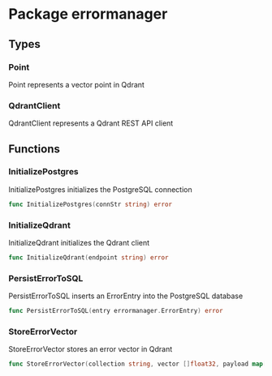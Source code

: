 # Package errormanager

## Types

### Point

Point represents a vector point in Qdrant


### QdrantClient

QdrantClient represents a Qdrant REST API client


## Functions

### InitializePostgres

InitializePostgres initializes the PostgreSQL connection


```go
func InitializePostgres(connStr string) error
```

### InitializeQdrant

InitializeQdrant initializes the Qdrant client


```go
func InitializeQdrant(endpoint string) error
```

### PersistErrorToSQL

PersistErrorToSQL inserts an ErrorEntry into the PostgreSQL database


```go
func PersistErrorToSQL(entry errormanager.ErrorEntry) error
```

### StoreErrorVector

StoreErrorVector stores an error vector in Qdrant


```go
func StoreErrorVector(collection string, vector []float32, payload map[string]interface{}) error
```

